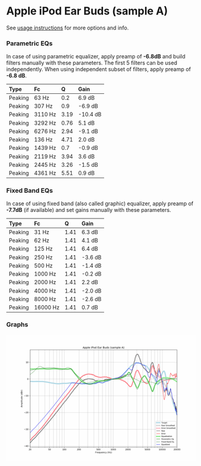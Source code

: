 # Apple iPod Ear Buds (sample A)
See [usage instructions](https://github.com/jaakkopasanen/AutoEq#usage) for more options and info.

### Parametric EQs
In case of using parametric equalizer, apply preamp of **-6.8dB** and build filters manually
with these parameters. The first 5 filters can be used independently.
When using independent subset of filters, apply preamp of **-6.8 dB**.

| Type    | Fc      |    Q | Gain     |
|:--------|:--------|:-----|:---------|
| Peaking | 63 Hz   | 0.2  | 6.9 dB   |
| Peaking | 307 Hz  | 0.9  | -6.9 dB  |
| Peaking | 3110 Hz | 3.19 | -10.4 dB |
| Peaking | 3292 Hz | 0.76 | 5.1 dB   |
| Peaking | 6276 Hz | 2.94 | -9.1 dB  |
| Peaking | 136 Hz  | 4.71 | 2.0 dB   |
| Peaking | 1439 Hz | 0.7  | -0.9 dB  |
| Peaking | 2119 Hz | 3.94 | 3.6 dB   |
| Peaking | 2445 Hz | 3.26 | -1.5 dB  |
| Peaking | 4361 Hz | 5.51 | 0.9 dB   |

### Fixed Band EQs
In case of using fixed band (also called graphic) equalizer, apply preamp of **-7.7dB**
(if available) and set gains manually with these parameters.

| Type    | Fc       |    Q | Gain    |
|:--------|:---------|:-----|:--------|
| Peaking | 31 Hz    | 1.41 | 6.3 dB  |
| Peaking | 62 Hz    | 1.41 | 4.1 dB  |
| Peaking | 125 Hz   | 1.41 | 6.4 dB  |
| Peaking | 250 Hz   | 1.41 | -3.6 dB |
| Peaking | 500 Hz   | 1.41 | -1.4 dB |
| Peaking | 1000 Hz  | 1.41 | -0.2 dB |
| Peaking | 2000 Hz  | 1.41 | 2.2 dB  |
| Peaking | 4000 Hz  | 1.41 | -2.0 dB |
| Peaking | 8000 Hz  | 1.41 | -2.6 dB |
| Peaking | 16000 Hz | 1.41 | 0.7 dB  |

### Graphs
![](./Apple%20iPod%20Ear%20Buds%20(sample%20A).png)